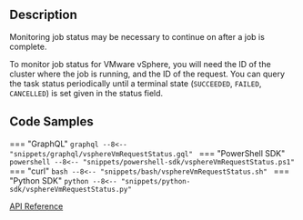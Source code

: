 ## Description
Monitoring job status may be necessary to continue on after a job is complete.

To monitor job status for VMware vSphere, you will need the ID of the cluster where the job is running, and the ID of the request. You can query the task status periodically until a terminal state (`SUCCEEDED`, `FAILED`, `CANCELLED`) is set given in the status field.

## Code Samples

=== "GraphQL"
    ```graphql
    --8<-- "snippets/graphql/vsphereVmRequestStatus.gql"
    ```
=== "PowerShell SDK"
    ```powershell
    --8<-- "snippets/powershell-sdk/vsphereVmRequestStatus.ps1"
    ```
=== "curl"
    ```bash
    --8<-- "snippets/bash/vsphereVmRequestStatus.sh"
    ```
=== "Python SDK"
    ```python
    --8<-- "snippets/python-sdk/vsphereVmRequestStatus.py"
    ```

  [API Reference](http://gqldocstesting.s3-website-us-west-2.amazonaws.com/queries/vSphereVMAsyncRequestStatus)